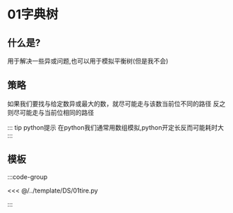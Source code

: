 # 01字典树

## 什么是?
用于解决一些异或问题,也可以用于模拟平衡树(但是我不会)

## 策略
如果我们要找与给定数异或最大的数，就尽可能走与该数当前位不同的路径
反之则尽可能走与当前位相同的路径

::: tip python提示
在python我们通常用数组模拟,python开定长反而可能耗时大
:::
## 模板

:::code-group

<<< @/../template/DS/01tire.py

:::